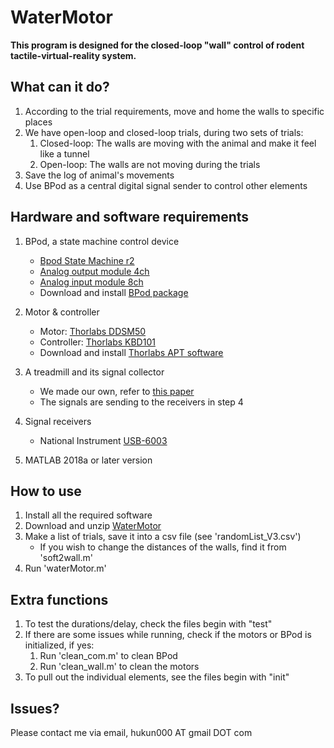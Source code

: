 # WaterMotor
__This program is designed for the closed-loop "wall" control of rodent tactile-virtual-reality system.__

## What can it do?

1. According to the trial requirements, move and home the walls to specific places
2. We have open-loop and closed-loop trials, during two sets of trials:
   1. Closed-loop: The walls are moving with the animal and make it feel like a tunnel
   2. Open-loop: The walls are not moving during the trials
3. Save the log of animal's movements
4. Use BPod as a central digital signal sender to control other elements

## Hardware and software requirements

1. BPod, a state machine control device
   * [Bpod State Machine r2](https://sanworks.io/shop/viewproduct?productID=1024)
   * [Analog output module 4ch](https://sanworks.io/shop/viewproduct?productID=1013)
   * [Analog input module 8ch](https://sanworks.io/shop/viewproduct?productID=1021)
   * Download and install [BPod package](https://github.com/sanworks/Bpod_Gen2)

2. Motor & controller
   * Motor: [Thorlabs DDSM50](https://www.thorlabs.com/newgrouppage9.cfm?objectgroup_id=8535)
   * Controller: [Thorlabs KBD101](https://www.thorlabs.com/newgrouppage9.cfm?objectgroup_id=5698)
   * Download and install [Thorlabs APT software](https://www.thorlabs.com/newgrouppage9.cfm?objectgroup_id=9019)

3. A treadmill and its signal collector
   * We made our own, refer to [this paper](https://elifesciences.org/articles/12559)
   * The signals are sending to the receivers in step 4

4. Signal receivers
   * National Instrument [USB-6003](https://www.ni.com/en-us/support/model.usb-6001.html)

5. MATLAB 2018a or later version

## How to use

1. Install all the required software
2. Download and unzip [WaterMotor](https://github.com/hu-kun/WaterMotor/archive/master.zip)
2. Make a list of trials, save it into a csv file (see 'randomList_V3.csv')
   * If you wish to change the distances of the walls, find it from 'soft2wall.m'
3. Run 'waterMotor.m'

## Extra functions

1. To test the durations/delay, check the files begin with "test"
2. If there are some issues while running, check if the motors or BPod is initialized, if yes:
   1. Run 'clean_com.m' to clean BPod
   2. Run 'clean_wall.m' to clean the motors
3. To pull out the individual elements, see the files begin with "init"

## Issues?
Please contact me via email, hukun000 AT gmail DOT com
